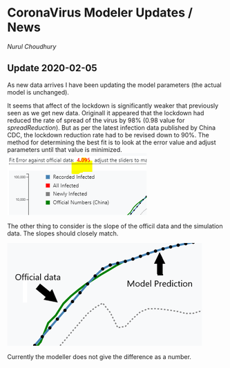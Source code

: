 # CoronaVirus Modeler Updates / News
*Nurul Choudhury* <br>



## Update 2020-02-05

As new data arrives I have been updating the model parameters (the actual model is unchanged).

It seems that affect of the lockdown is significantly weaker that previously seen as we get new data. Originall it appeared that the lockdown 
had reduced the rate of spread of the virus by 98% (0.98 value for *spreadReduction*). But as per the latest infection data published by China CDC, 
the lockdown reduction rate had to be revised down to 90%.  The method for determining the best fit is to look at the error value and adjust parameters until that value is minimized. 
![error in fit](Fit_error.PNG)

The other thing to consider is the slope of the officil data  and the simulation data. The slopes should closely match. 

![Slope of official and predicted](official_model.PNG)

Currently the modeller does not give the difference as a number.
